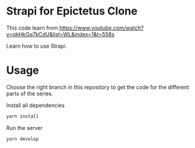# Strapi for Epictetus Clone

This code learn from https://www.youtube.com/watch?v=qkHkGq7kCdU&list=WL&index=1&t=558s

Learn how to use Strapi.

# Usage

Choose the right branch in this repository to get the code for the different parts of the series.

Install all dependencies

```sh
yarn install
```

Run the server

```sh
yarn develop
```
